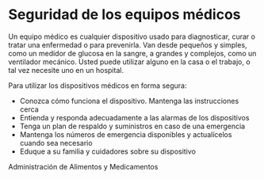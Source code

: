 Seguridad de los equipos médicos
================================


Un equipo médico es cualquier dispositivo usado para diagnosticar, curar o tratar una enfermedad o para prevenirla. Van desde pequeños y simples, como un medidor de glucosa en la sangre, a grandes y complejos, como un ventilador mecánico. Usted puede utilizar alguno en la casa o el trabajo, o tal vez necesite uno en un hospital. 


Para utilizar los dispositivos médicos en forma segura:

* Conozca cómo funciona el dispositivo. Mantenga las instrucciones cerca
* Entienda y responda adecuadamente a las alarmas de los dispositivos
* Tenga un plan de respaldo y suministros en caso de una emergencia
* Mantenga los números de emergencia disponibles y actualícelos cuando sea necesario
* Eduque a su familia y cuidadores sobre su dispositivo


Administración de Alimentos y Medicamentos 

